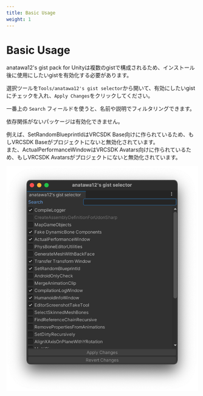 ```yaml
---
title: Basic Usage
weight: 1
---
```


# Basic Usage

anatawa12's gist pack for Unityは複数のgistで構成されるため、インストール後に使用にしたいgistを有効化する必要があります。

選択ツールを`Tools/anatawa12's gist selector`から開いて、有効にしたいgistにチェックを入れ、`Apply Changes`をクリックしてください。

一番上の `Search` フィールドを使うと、名前や説明でフィルタリングできます。

依存関係がないパッケージは有効化できません。

例えば、SetRandomBlueprintIdはVRCSDK Base向けに作られているため、もしVRCSDK Baseがプロジェクトにないと無効化されています。\
また、ActualPerformanceWindowはVRCSDK Avatars向けに作られているため、もしVRCSDK Avatarsがプロジェクトにないと無効化されています。

![selector window](selector.png)
